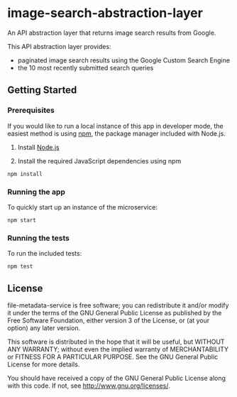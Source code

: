 # image-search-abstraction-layer

An API abstraction layer that returns image search results from Google.

This API abstraction layer provides:

- paginated image search results using the Google Custom Search Engine
- the 10 most recently submitted search queries

## Getting Started

### Prerequisites

If you would like to run a local instance of this app in developer mode, the easiest method is using [npm](https://docs.npmjs.com/getting-started/installing-node), the package manager included with Node.js.

1.  Install [Node.js](https://nodejs.org)

2.  Install the required JavaScript dependencies using npm

`npm install`

### Running the app

To quickly start up an instance of the microservice:

`npm start`

### Running the tests

To run the included tests:

`npm test`

## License

file-metadata-service is free software; you can redistribute it and/or modify it under the terms of the GNU General Public License as published by the Free Software Foundation, either version 3 of the License, or (at your option) any later version.

This software is distributed in the hope that it will be useful, but WITHOUT ANY WARRANTY; without even the implied warranty of MERCHANTABILITY or FITNESS FOR A PARTICULAR PURPOSE. See the GNU General Public License for more details.

You should have received a copy of the GNU General Public License along with this code. If not, see http://www.gnu.org/licenses/.

